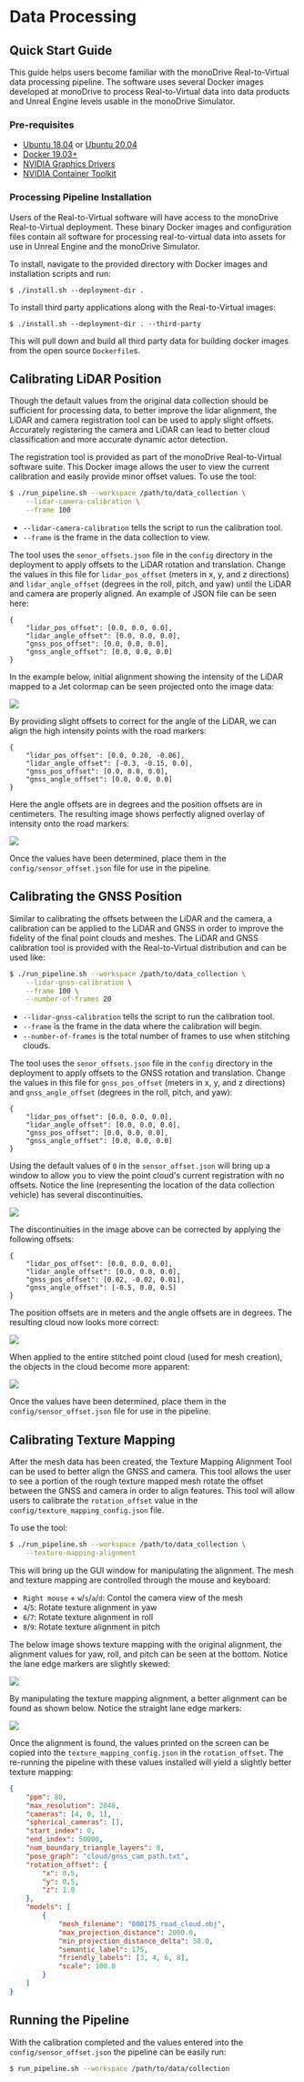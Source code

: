 # Data Processing

## Quick Start Guide

This guide helps users become familiar with the monoDrive Real-to-Virtual data
processing pipeline. The software uses several Docker images developed at
monoDrive to process Real-to-Virtual data into data products and Unreal Engine
levels usable in the monoDrive Simulator.

### Pre-requisites

* [Ubuntu 18.04](https://releases.ubuntu.com/18.04.4/) or [Ubuntu 20.04](https://releases.ubuntu.com/20.04/)
* [Docker 19.03+](https://docs.docker.com/install/linux/docker-ce/ubuntu/)
* [NVIDIA Graphics Drivers](https://www.nvidia.com/Download/index.aspx)
* [NVIDIA Container Toolkit](https://github.com/NVIDIA/nvidia-docker#ubuntu-16041804-debian-jessiestretchbuster)

### Processing Pipeline Installation

Users of the Real-to-Virtual software will have access to the monoDrive 
Real-to-Virtual deployment. These binary Docker images and configuration files 
contain all software for processing real-to-virtual data into assets for use in 
Unreal Engine and the monoDrive Simulator.

To install, navigate to the provided directory with Docker images and 
installation scripts and run:

```
$ ./install.sh --deployment-dir .
```

To install third party applications along with the Real-to-Virtual images:

```
$ ./install.sh --deployment-dir . --third-party
```

This will pull down and build all third party data for building docker images
from the open source `Dockerfile`s. 

## Calibrating LiDAR Position

Though the default values from the original data collection should be sufficient
for processing data, to better improve the lidar alignment, the LiDAR and 
camera registration tool can be used to apply slight offsets. Accurately 
registering the camera and LiDAR can lead to better cloud classification and 
more accurate dynamic actor detection.

The registration tool is provided as part of the monoDrive Real-to-Virtual 
software suite. This Docker image allows the user to view the current 
calibration and easily provide minor offset values. To use the tool: 

```bash
$ ./run_pipeline.sh --workspace /path/to/data_collection \
    --lidar-camera-calibration \
    --frame 100 
```

* `--lidar-camera-calibration` tells the script to run the calibration tool.
* `--frame` is the frame in the data collection to view. 

The tool uses the `senor_offsets.json` file in the `config` directory in the 
deployment to apply offsets to the LiDAR rotation and translation. Change the 
values in this file for `lidar_pos_offset` (meters in x, y, and z directions) 
and `lidar_angle_offset` (degrees in the roll, pitch, and yaw) until the 
LiDAR and camera are properly aligned. An example of JSON file can be seen here:

```
{
    "lidar_pos_offset": [0.0, 0.0, 0.0],
    "lidar_angle_offset": [0.0, 0.0, 0.0],
    "gnss_pos_offset": [0.0, 0.0, 0.0],
    "gnss_angle_offset": [0.0, 0.0, 0.0]
}
```

In the example below, initial alignment showing the intensity of the LiDAR 
mapped to a Jet colormap can be seen projected onto the image data:

<div class="img_container">
    <img class='lg_img' src="../imgs/lidar_camera_calibration_before.png"/>
</div>

By providing slight offsets to correct for the angle of the LiDAR, we can align
the high intensity points with the road markers:

```
{
    "lidar_pos_offset": [0.0, 0.20, -0.06],
    "lidar_angle_offset": [-0.3, -0.15, 0.0],
    "gnss_pos_offset": [0.0, 0.0, 0.0],
    "gnss_angle_offset": [0.0, 0.0, 0.0]
}
```

Here the angle offsets are in degrees and the position offsets are in 
centimeters. The resulting image shows perfectly aligned overlay of intensity 
onto the road markers:

<div class="img_container">
    <img class='lg_img' src="../imgs/lidar_camera_calibration_after.png"/>
</div>

Once the values have been determined, place them in the 
`config/sensor_offset.json` file for use in the pipeline.

## Calibrating the GNSS Position

Similar to calibrating the offsets between the LiDAR and the camera, a 
calibration can be applied to the LiDAR and GNSS in order to improve the 
fidelity of the final point clouds and meshes. The LiDAR and GNSS calibration 
tool is provided with the Real-to-Virtual distribution and can be used like:

```bash
$ ./run_pipeline.sh --workspace /path/to/data_collection \
    --lidar-gnss-calibration \
    --frame 100 \
    --number-of-frames 20
```

* `--lidar-gnss-calibration` tells the script to run the calibration tool.
* `--frame` is the frame in the data where the calibration will begin.
* `--number-of-frames` is the total number of frames to use when stitching clouds.

The tool uses the `senor_offsets.json` file in the `config` directory in the 
deployment to apply offsets to the GNSS rotation and translation. Change the 
values in this file for `gnss_pos_offset` (meters in x, y, and z directions) 
and `gnss_angle_offset` (degrees in the roll, pitch, and yaw):

```
{
    "lidar_pos_offset": [0.0, 0.0, 0.0],
    "lidar_angle_offset": [0.0, 0.0, 0.0],
    "gnss_pos_offset": [0.0, 0.0, 0.0],
    "gnss_angle_offset": [0.0, 0.0, 0.0]
}
```
Using the default values of `0` in the `sensor_offset.json` will bring up a 
window to allow you to view the point cloud's current registration with no 
offsets. Notice the line (representing the location of the data collection 
vehicle) has several discontinuities.

<div class="img_container">
    <img class='lg_img' src="../imgs/lidar_gnss_calibration_before.png"/>
</div>

The discontinuities in the image above can be corrected by applying the 
following offsets:

```
{
    "lidar_pos_offset": [0.0, 0.0, 0.0],
    "lidar_angle_offset": [0.0, 0.0, 0.0],
    "gnss_pos_offset": [0.02, -0.02, 0.01],
    "gnss_angle_offset": [-0.5, 0.0, 0.5]
}
```

The position offsets are in meters and the angle offsets are in degrees. 
The resulting cloud now looks more correct: 

<div class="img_container">
    <img class='lg_img' src="../imgs/lidar_gnss_calibration_after.png"/>
</div>

When applied to the entire stitched point cloud (used for mesh creation), the
objects in the cloud become more apparent: 

<div class="img_container">
    <img class='lg_img' src="../imgs/lidar_close_up.png"/>
</div>

Once the values have been determined, place them in the 
`config/sensor_offset.json` file for use in the pipeline.

## Calibrating Texture Mapping

After the mesh data has been created, the Texture Mapping Alignment Tool can
be used to better align the GNSS and camera. This tool allows the user to see
a portion of the rough texture mapped mesh rotate the offset between the 
GNSS and camera in order to align features. This tool will allow users to 
calibrate the `rotation_offset` value in the 
`config/texture_mapping_config.json` file.

To use the tool:

```bash
$ ./run_pipeline.sh --workspace /path/to/data_collection \
    --texture-mapping-alignment
```

This will bring up the GUI window for manipulating the alignment. The mesh and
texture mapping are controlled through the mouse and keyboard:

* `Right mouse` + `w`/`s`/`a`/`d`: Contol the camera view of the mesh
* `4`/`5`: Rotate texture alignment in yaw
* `6`/`7`: Rotate texture alignment in roll
* `8`/`9`: Rotate texture alignment in pitch

The below image shows texture mapping with the original alignment, the alignment
values for yaw, roll, and pitch can be seen at the bottom. Notice the lane
edge markers are slightly skewed:

<div class="img_container">
    <img class='lg_img' src="../imgs/alignment_tool_misaligned.png"/>
</div>

By manipulating the texture mapping alignment, a better alignment can be found
as shown below. Notice the straight lane edge markers:

<div class="img_container">
    <img class='lg_img' src="../imgs/alignment_tool_aligned.png"/>
</div>

Once the alignment is found, the values printed on the screen can be copied into
the `texture_mapping_config.json` in the `rotation_offset`. The re-running
the pipeline with these values installed will yield a slightly better texture
mapping:

```json
{
    "ppm": 80,
    "max_resolution": 2048,
    "cameras": [4, 0, 1],
    "spherical_cameras": [],
    "start_index": 0,
    "end_index": 50000,
    "num_boundary_triangle_layers": 0,
    "pose_graph": "cloud/gnss_cam_path.txt",
    "rotation_offset": {
        "x": 0.5,
        "y": 0.5,
        "z": 1.0
    },
    "models": [
        {
            "mesh_filename": "000175_road_cloud.obj",
            "max_projection_distance": 2000.0,
            "min_projection_distance_delta": 50.0,
            "semantic_label": 175,
            "friendly_labels": [3, 4, 6, 8],
            "scale": 100.0
        }
    ]
}
```

## Running the Pipeline

With the calibration completed and the values entered into the 
`config/sensor_offset.json` the pipeline can be easily run:

```bash
$ run_pipeline.sh --workspace /path/to/data/collection
```
<p>&nbsp;</p>